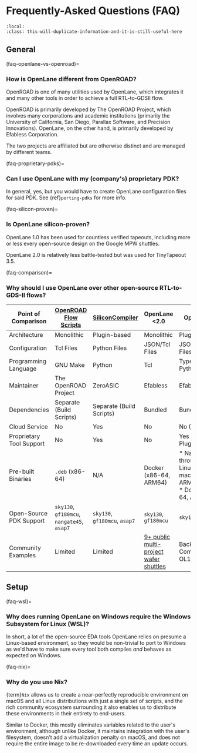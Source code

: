 # Frequently-Asked Questions (FAQ)

```{contents}
:local:
:class: this-will-duplicate-information-and-it-is-still-useful-here
```

## General

(faq-openlane-vs-openroad)=

### How is OpenLane different from OpenROAD?

OpenROAD is one of many utilities used by OpenLane, which integrates it and many
other tools in order to achieve a full RTL-to-GDSII flow.

OpenROAD is primarily developed by The OpenROAD Project, which involves many
corporations and academic institutions (primarily the University of California,
San Diego, Parallax Software, and Precision Innovations). OpenLane, on the other
hand, is primarily developed by Efabless Corporation.

The two projects are affiliated but are otherwise distinct and are managed by
different teams.

(faq-proprietary-pdks)=

### Can I use OpenLane with my (company's) proprietary PDK?

In general, yes, but you would have to create OpenLane configuration files for
said PDK. See {ref}`porting-pdks` for more info.

(faq-silicon-proven)=

### Is OpenLane silicon-proven?

OpenLane 1.0 has been used for countless verified tapeouts, including more or
less every open-source design on the Google MPW shuttles.

OpenLane 2.0 is relatively less battle-tested but was used for TinyTapeout 3.5.

(faq-comparison)=

### Why should I use OpenLane over other open-source RTL-to-GDS-II flows?

| Point of Comparison | [OpenROAD Flow Scripts](https://github.com/The-OpenROAD-Project/OpenROAD-Flow-Scripts) | [SiliconCompiler](https://github.com/siliconcompiler/siliconcompiler) | OpenLane \<2.0 | OpenLane ≥2 |
| - | - | - | - | - |
| Architecture | Monolithic | Plugin-based | Monolithic | Plugin-based |
| Configuration | Tcl Files | Python Files | JSON/Tcl Files | JSON/Tcl/Python Files |
| Programming Language | GNU Make | Python | Tcl | Type-checked Python |
| Maintainer | The OpenROAD Project | ZeroASIC | Efabless | Efabless |
| Dependencies | Separate (Build Scripts) | Separate (Build Scripts) | Bundled | Bundled  |
| Cloud Service | No | Yes | No | No (Planned) |
| Proprietary Tool Support | No | Yes | No | Yes (with Plugins) |
| Pre-built Binaries | `.deb` (x86-64) | N/A | Docker (x86-64, ARM64) | * Natively through [Nix](https://nixos.org): Linux and macOS (x86-64, ARM64) <br /> * Docker (x86-64, ARM64)|
| Open-Source PDK Support | `sky130`, `gf180mcu`, `nangate45`, `asap7`| `sky130`, `gf180mcu`, `asap7` | `sky130`, `gf180mcu` | `sky130`, `gf180mcu` |
| Community Examples | Limited | Limited | [9+ public multi-project wafer shuttles](https://platform.efabless.com/projects/public) | Backwards Compatible with OL1 Examples |

## Setup

(faq-wsl)=

### Why does running OpenLane on Windows require the Windows Subsystem for Linux (WSL)?

In short, a lot of the open-source EDA tools OpenLane relies on presume a
Linux-based environment, so they would be non-trivial to port to Windows as we'd
have to make sure every tool both compiles *and* behaves as expected on Windows.

(faq-nix)=

### Why do you use Nix?

{term}`Nix` allows us to create a near-perfectly reproducible environment on
macOS and all Linux distributions with just a single set of scripts, and the
rich community ecosystem surrounding it also enables us to distribute these
environments in their entirety to end-users.

Similar to Docker, this mostly eliminates variables related to the user's
environment, although unlike Docker, it maintains integration with the user's
filesystem, doesn't add a virtualization penalty on macOS, and does not require
the entire image to be re-downloaded every time an update occurs.
